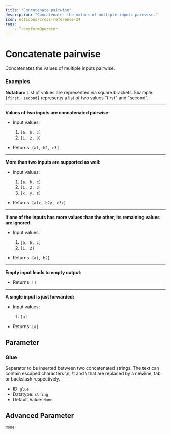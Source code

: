 ```yaml
---
title: "Concatenate pairwise"
description: "Concatenates the values of multiple inputs pairwise."
icon: octicons/cross-reference-24
tags: 
    - TransformOperator
---
```

# Concatenate pairwise
<!-- This file was generated - DO NOT CHANGE IT MANUALLY -->



Concatenates the values of multiple inputs pairwise.

### Examples

**Notation:** List of values are represented via square brackets. Example: `[first, second]` represents a list of two values "first" and "second".

---
**Values of two inputs are concatenated pairwise:**

* Input values:
    1. `[a, b, c]`
    2. `[1, 2, 3]`

* Returns: `[a1, b2, c3]`


---
**More than two inputs are supported as well:**

* Input values:
    1. `[a, b, c]`
    2. `[1, 2, 3]`
    3. `[x, y, z]`

* Returns: `[a1x, b2y, c3z]`


---
**If one of the inputs has more values than the other, its remaining values are ignored:**

* Input values:
    1. `[a, b, c]`
    2. `[1, 2]`

* Returns: `[a1, b2]`


---
**Empty input leads to empty output:**

* Returns: `[]`


---
**A single input is just forwarded:**

* Input values:
    1. `[a]`

* Returns: `[a]`




## Parameter

### Glue

Separator to be inserted between two concatenated strings. The text can contain escaped characters \n, \t and \\ that are replaced by a newline, tab or backslash respectively.

- ID: `glue`
- Datatype: `string`
- Default Value: `None`





## Advanced Parameter

`None`